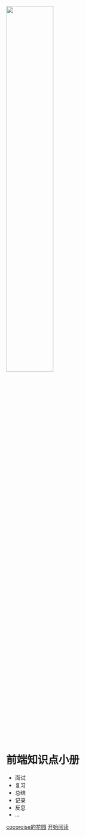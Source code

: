 <img src="http://image.cocoroise.cn/前端知识大纲.png" style="width:50%;" />

#  前端知识点小册

- 面试
- 复习
- 总结
- 记录
- 反思
- ...

[cocoroise的花园](http://cocoroise.cn/)
[开始阅读](README.md)